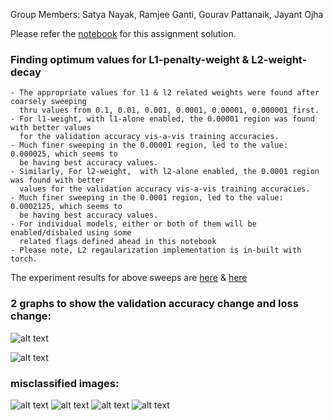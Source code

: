 Group Members: Satya Nayak, Ramjee Ganti, Gourav Pattanaik, Jayant Ojha

Please refer the [notebook](https://github.com/ojhajayant/eva/blob/master/week6/S6_assignment.ipynb) for this assignment solution.

### Finding optimum values for L1-penalty-weight & L2-weight-decay
    - The appropriate values for l1 & l2 related weights were found after coarsely sweeping
      thru values from 0.1, 0.01, 0.001, 0.0001, 0.00001, 0.000001 first.
    - For l1-weight, with l1-alone enabled, the 0.00001 region was found with better values
      for the validation accuracy vis-a-vis training accuracies.
    - Much finer sweeping in the 0.00001 region, led to the value: 0.000025, which seems to
      be having best accuracy values.
    - Similarly, For l2-weight,  with l2-alone enabled, the 0.0001 region was found with better
      values for the validation accuracy vis-a-vis training accuracies.
    - Much finer sweeping in the 0.0001 region, led to the value: 0.0002125, which seems to
      be having best accuracy values.
    - For individual models, either or both of them will be enabled/disbaled using some
      related flags defined ahead in this notebook
    - Please note, L2 regaularization implementation is in-built with torch. 
The experiment results for above sweeps are  [here](https://github.com/ojhajayant/eva/blob/master/week6/S5_assignment_3rd_attempt_40EPOCH_l1_only_experiments.ipynb) & [here](https://github.com/ojhajayant/eva/blob/master/week6/S5_assignment_3rd_attempt_40EPOCH_l2_only_experiments.ipynb)

###  2 graphs to show the validation accuracy change and loss change:
![alt text](https://github.com/ojhajayant/eva/blob/master/week6/test_accuracies.PNG "Logo Title Text 1")

![alt text](https://github.com/ojhajayant/eva/blob/master/week6/test_losses.PNG "Logo Title Text 1")

###  misclassified images:
![alt text](https://github.com/ojhajayant/eva/blob/master/week6/Predicted%20_Vs_%20Actual_Without_both_%20L1_n_L2.PNG "Logo Title Text 1")
![alt text](https://github.com/ojhajayant/eva/blob/master/week6/Predicted%20_Vs_%20Actual_With_L1_alone.PNG "Logo Title Text 1")
![alt text](https://github.com/ojhajayant/eva/blob/master/week6/Predicted%20_Vs_%20Actual_With_L2_alone.PNG "Logo Title Text 1")
![alt text](https://github.com/ojhajayant/eva/blob/master/week6/Predicted%20_Vs_%20Actual_With_both_%20L1_n_L2.PNG "Logo Title Text 1")


